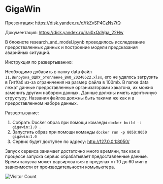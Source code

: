 # GigaWin

Презентация: https://disk.yandex.ru/d/fkZvSP4CzNs7tQ

Документация: https://disk.yandex.ru/i/ai0xQdVga_22Hw

В блокноте research_and_model.ipynb проводилось исследование предостваленных данных и построение модели предсказания аварийных ситуаций.


Инструкция по развертыванию:

Необходимо добавить в папку data файл `11.Выгрузка_ОДПУ_отопление_ВАО_20240522.xlsx`, его не удалось загрузить в ГитХаб из-за ограничения на размер файла в 100mb. 
В папке data лежат данные предоставленные организаторами хакатона, их можно заменить другим набором данных.
Данные должны иметь идентичную структуру. Названия файлов должны быть такими же как и в предоставленном наборе данных.

Развертывание:
1. Собрать Docker образ при помощи команды `docker build -t gigawin:1.0 .`
2. Запустить образ при помощи команды `docker run -p 8050:8050 gigawin:1.0`
3. Сервис будет доступен по адресу: http://127.0.0.1:8050/

Запуск сервиса занимает достаточно много времяни, так как в процессе запуска сервис обрабатывает предоставленные данные.
Время запуска может варьироваться в пределах от 10 до 60 мин в зависимости от производительности комьпьютера.

![Visitor Count](https://profile-counter.glitch.me/xEnotWhyNotx/count.svg)